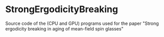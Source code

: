 # StrongErgodicityBreaking
Source code of the (CPU and GPU) programs  used for the paper "Strong ergodicity breaking in aging of mean-field spin glasses"
